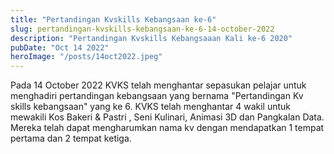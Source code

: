 ```yaml
---
title: "Pertandingan Kvskills Kebangsaan ke-6"
slug: pertandingan-kvskills-kebangsaan-ke-6-14-october-2022
description: "Pertandingan Kvskills Kebangsaaan Kali ke-6 2020"
pubDate: "Oct 14 2022"
heroImage: "/posts/14oct2022.jpeg"
---
```


Pada 14 October 2022 KVKS telah menghantar sepasukan pelajar untuk menghadiri pertandingan kebangsaan yang bernama "Pertandingan Kv skills kebangsaan" yang ke 6. KVKS telah menghantar 4 wakil untuk mewakili Kos Bakeri & Pastri , Seni Kulinari, Animasi 3D dan Pangkalan Data. Mereka telah dapat mengharumkan nama kv dengan mendapatkan 1 tempat pertama dan 2 tempat ketiga. 